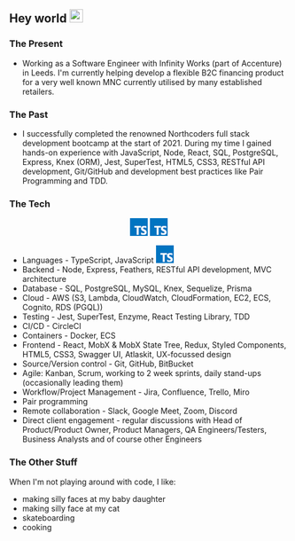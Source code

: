 ## Hey world <img src="https://raw.githubusercontent.com/aemmadi/aemmadi/master/wave.gif" width="24px" height="24x">

### The Present

- Working as a Software Engineer with Infinity Works (part of Accenture) in Leeds. I'm currently helping develop a flexible B2C financing product for a very well known MNC currently utilised by many established retailers.

### The Past

- I successfully completed the renowned Northcoders full stack development bootcamp at the start of 2021. During my time I gained hands-on experience with JavaScript, Node, React, SQL, PostgreSQL, Express, Knex (ORM), Jest, SuperTest, HTML5, CSS3, RESTful API development, Git/GitHub and development best practices like Pair Programming and TDD.

### The Tech

<p align="center">
    <a href="https://www.typescriptlang.org/" title="TypeScript"><img src="tech-icons/typescript.png" /></a>
    <a href="https://www.typescriptlang.org/" title="TypeScript"><img src="tech-icons/typescript.png" /></a>
</p>

- Languages - TypeScript, JavaScript
  <a href="https://www.typescriptlang.org/" title="TypeScript"><img src="tech-icons/typescript.png" /></a>
- Backend - Node, Express, Feathers, RESTful API development, MVC architecture
- Database - SQL, PostgreSQL, MySQL, Knex, Sequelize, Prisma
- Cloud - AWS (S3, Lambda, CloudWatch, CloudFormation, EC2, ECS, Cognito, RDS (PGQL))
- Testing - Jest, SuperTest, Enzyme, React Testing Library, TDD
- CI/CD - CircleCI
- Containers - Docker, ECS
- Frontend - React, MobX & MobX State Tree, Redux, Styled Components, HTML5, CSS3, Swagger UI, Atlaskit, UX-focussed design
- Source/Version control - Git, GitHub, BitBucket
- Agile: Kanban, Scrum, working to 2 week sprints, daily stand-ups (occasionally leading them)
- Workflow/Project Management - Jira, Confluence, Trello, Miro
- Pair programming
- Remote collaboration - Slack, Google Meet, Zoom, Discord
- Direct client engagement - regular discussions with Head of Product/Product Owner, Product Managers, QA Engineers/Testers, Business Analysts and of course other Engineers

### The Other Stuff

When I'm not playing around with code, I like:

- making silly faces at my baby daughter
- making silly face at my cat
- skateboarding
- cooking

<!--
**samkaanaki/samkaanaki** is a ✨ _special_ ✨ repository because its `README.md` (this file) appears on your GitHub profile.

Here are some ideas to get you started:

- 🔭 I’m currently working on ...
- 🌱 I’m currently learning ...
- 👯 I’m looking to collaborate on ...
- 🤔 I’m looking for help with ...
- 💬 Ask me about ...
- 📫 How to reach me: ...
- 😄 Pronouns: ...
- ⚡ Fun fact: ...
-->
